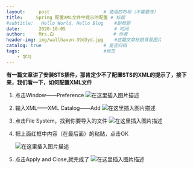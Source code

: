 ```yaml
---
layout:     post                    # 使用的布局（不需要改）
title:     Spring 配置XML文件中提示的配置	# 标题 
#subtitle:   Hello World, Hello Blog    #副标题
date:       2020-10-05                  # 时间
author:     Mrs.白                      # 作者
header-img: img/wallhaven-39d3yd.jpg    #这篇文章标题背景图片
catalog: true                       # 是否归档
tags:                               #标签
    - 学习
---
```


**有一篇文章讲了安装STS插件，那肯定少不了配置STS的XML的提示了，接下来，我们看一下，如何配置XML文件**

1. 点击Window——Preference
   ![在这里插入图片描述](https://img-blog.csdnimg.cn/20200107105841325.jpg?x-oss-process=image/watermark,type_ZmFuZ3poZW5naGVpdGk,shadow_10,text_aHR0cHM6Ly9ibG9nLmNzZG4ubmV0L3dlaXhpbl80NTk2ODcyNA==,size_16,color_FFFFFF,t_70)

2. 输入XML——XML Catalog——Add
   ![在这里插入图片描述](https://img-blog.csdnimg.cn/20200107110153829.jpg?x-oss-process=image/watermark,type_ZmFuZ3poZW5naGVpdGk,shadow_10,text_aHR0cHM6Ly9ibG9nLmNzZG4ubmV0L3dlaXhpbl80NTk2ODcyNA==,size_16,color_FFFFFF,t_70)

3. 点击File System，找到你要导入的文件
   ![在这里插入图片描述](https://img-blog.csdnimg.cn/20200107110323867.jpg?x-oss-process=image/watermark,type_ZmFuZ3poZW5naGVpdGk,shadow_10,text_aHR0cHM6Ly9ibG9nLmNzZG4ubmV0L3dlaXhpbl80NTk2ODcyNA==,size_16,color_FFFFFF,t_70)

4. 把上面红框中内容（在最后面）的粘贴，点击OK

   ![在这里插入图片描述](https://img-blog.csdnimg.cn/20200107110554463.jpg?x-oss-process=image/watermark,type_ZmFuZ3poZW5naGVpdGk,shadow_10,text_aHR0cHM6Ly9ibG9nLmNzZG4ubmV0L3dlaXhpbl80NTk2ODcyNA==,size_16,color_FFFFFF,t_70)

5. 点击Apply and Close,就完成了
   ![在这里插入图片描述](https://img-blog.csdnimg.cn/20200410133220807.png?x-oss-process=image/watermark,type_ZmFuZ3poZW5naGVpdGk,shadow_10,text_aHR0cHM6Ly9ibG9nLmNzZG4ubmV0L3dlaXhpbl80NTk2ODcyNA==,size_16,color_FFFFFF,t_70)